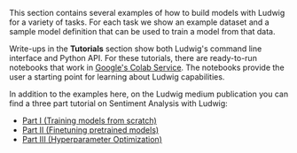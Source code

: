 This section contains several examples of how to build models with Ludwig for a variety of tasks.
For each task we show an example dataset and a sample model definition that can be used to train a model from that data.  

Write-ups in the **Tutorials** section show both Ludwig's command line interface and Python API.  For these tutorials, there are ready-to-run notebooks that work in [Google's Colab Service](https://colab.research.google.com/).  The notebooks provide the user a starting point for learning about Ludwig capabilities.

In addition to the examples here, on the Ludwig medium publication you can find a three part tutorial on Sentiment Analysis with Ludwig:

- [Part I (Training models from scratch)](https://medium.com/ludwig-ai/the-complete-guide-to-sentiment-analysis-with-ludwig-part-i-65a9e6bc054e?source=friends_link&sk=420a8859340d40a8f36963bd0fa4d808)
- [Part II (Finetuning pretrained models)](https://medium.com/ludwig-ai/the-complete-guide-to-sentiment-analysis-with-ludwig-part-ii-d9f3952a06c6?source=friends_link&sk=188e650703aed70f138cc990049f051e)
- [Part III (Hyperparameter Optimization)](https://medium.com/ludwig-ai/hyperparameter-optimization-with-ludwig-6e31272e43fb?source=friends_link&sk=0bc7eac913a5c529b17e8352ae278bd8)
